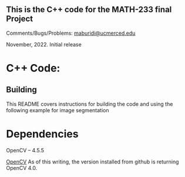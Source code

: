 ## This is the C++ code for the MATH-233 final Project 
Comments/Bugs/Problems: maburidi@ucmerced.edu

November, 2022. Initial release


# C++ Code: 

## Building
This README covers instructions for building the code and using the following example for image segmentation  

# Dependencies
OpenCV – 4.5.5

[OpenCV](https://opencv.org/) As of this writing, the version installed from github is returning OpenCV 4.0.








